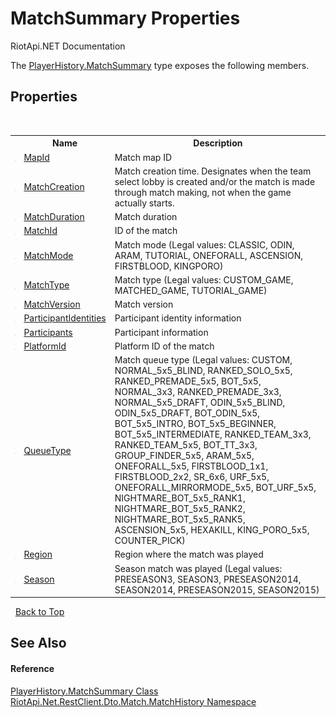 # MatchSummary Properties
RiotApi.NET Documentation 

The <a href="9d6443bd-4f3a-50c6-c20f-c0a4a5c63edb">PlayerHistory.MatchSummary</a> type exposes the following members.


## Properties
&nbsp;<table><tr><th></th><th>Name</th><th>Description</th></tr><tr><td>![Public property](media/pubproperty.gif "Public property")</td><td><a href="7d9363ad-f383-43ff-8f64-89d4333cd13f">MapId</a></td><td>
Match map ID</td></tr><tr><td>![Public property](media/pubproperty.gif "Public property")</td><td><a href="126d1f19-ee74-8590-e5c9-80b0420b0d2b">MatchCreation</a></td><td>
Match creation time. Designates when the team select lobby is created and/or the match is made through match making, not when the game actually starts.</td></tr><tr><td>![Public property](media/pubproperty.gif "Public property")</td><td><a href="8137a052-7a3e-9637-e6d7-839248650b85">MatchDuration</a></td><td>
Match duration</td></tr><tr><td>![Public property](media/pubproperty.gif "Public property")</td><td><a href="19662884-583d-06bb-155b-dc48409f1c3b">MatchId</a></td><td>
ID of the match</td></tr><tr><td>![Public property](media/pubproperty.gif "Public property")</td><td><a href="eb68df0e-c7f4-947c-fcce-36e3ace967eb">MatchMode</a></td><td>
Match mode (Legal values: CLASSIC, ODIN, ARAM, TUTORIAL, ONEFORALL, ASCENSION, FIRSTBLOOD, KINGPORO)</td></tr><tr><td>![Public property](media/pubproperty.gif "Public property")</td><td><a href="de3dcf33-37a7-a76f-0cee-c0f200696a22">MatchType</a></td><td>
Match type (Legal values: CUSTOM_GAME, MATCHED_GAME, TUTORIAL_GAME)</td></tr><tr><td>![Public property](media/pubproperty.gif "Public property")</td><td><a href="d68c2f7a-bfde-7551-4119-14e15847a189">MatchVersion</a></td><td>
Match version</td></tr><tr><td>![Public property](media/pubproperty.gif "Public property")</td><td><a href="d6eb5fc4-f146-6ae1-c690-471dc24cbcaa">ParticipantIdentities</a></td><td>
Participant identity information</td></tr><tr><td>![Public property](media/pubproperty.gif "Public property")</td><td><a href="f2b073d8-fbc2-9855-b5f0-d0cb2ec151af">Participants</a></td><td>
Participant information</td></tr><tr><td>![Public property](media/pubproperty.gif "Public property")</td><td><a href="4bdbcf4b-6624-ae7a-8a9e-9489bf0eb51d">PlatformId</a></td><td>
Platform ID of the match</td></tr><tr><td>![Public property](media/pubproperty.gif "Public property")</td><td><a href="c68d65a7-8237-7084-fa3f-712626dae106">QueueType</a></td><td>
Match queue type (Legal values: CUSTOM, NORMAL_5x5_BLIND, RANKED_SOLO_5x5, RANKED_PREMADE_5x5, BOT_5x5, NORMAL_3x3, RANKED_PREMADE_3x3, NORMAL_5x5_DRAFT, ODIN_5x5_BLIND, ODIN_5x5_DRAFT, BOT_ODIN_5x5, BOT_5x5_INTRO, BOT_5x5_BEGINNER, BOT_5x5_INTERMEDIATE, RANKED_TEAM_3x3, RANKED_TEAM_5x5, BOT_TT_3x3, GROUP_FINDER_5x5, ARAM_5x5, ONEFORALL_5x5, FIRSTBLOOD_1x1, FIRSTBLOOD_2x2, SR_6x6, URF_5x5, ONEFORALL_MIRRORMODE_5x5, BOT_URF_5x5, NIGHTMARE_BOT_5x5_RANK1, NIGHTMARE_BOT_5x5_RANK2, NIGHTMARE_BOT_5x5_RANK5, ASCENSION_5x5, HEXAKILL, KING_PORO_5x5, COUNTER_PICK)</td></tr><tr><td>![Public property](media/pubproperty.gif "Public property")</td><td><a href="14624a96-1efe-73d5-f5d1-a707407c5ba8">Region</a></td><td>
Region where the match was played</td></tr><tr><td>![Public property](media/pubproperty.gif "Public property")</td><td><a href="84d1dec5-244b-388c-fc35-675c7f22b089">Season</a></td><td>
Season match was played (Legal values: PRESEASON3, SEASON3, PRESEASON2014, SEASON2014, PRESEASON2015, SEASON2015)</td></tr></table>&nbsp;
<a href="#matchsummary-properties">Back to Top</a>

## See Also


#### Reference
<a href="9d6443bd-4f3a-50c6-c20f-c0a4a5c63edb">PlayerHistory.MatchSummary Class</a><br /><a href="c79636f5-9d79-3c46-e4a4-26f17b6e48df">RiotApi.Net.RestClient.Dto.Match.MatchHistory Namespace</a><br />